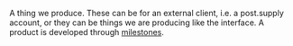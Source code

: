 A thing we produce. These can be for an external client, i.e. a post.supply account, or they can be things we are producing like the interface.
A product is developed through [milestones](milestone.md).
